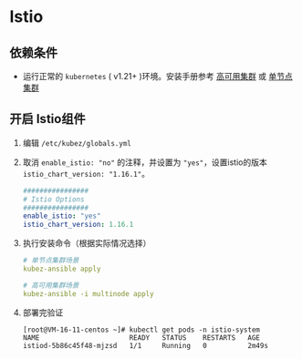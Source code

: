 # Istio

## 依赖条件

- 运行正常的 `kubernetes` ( v1.21+ )环境。安装手册参考 [高可用集群](https://github.com/gopixiu-io/kubez-ansible/blob/master/docs/install/multinode.md) 或 [单节点集群](https://github.com/gopixiu-io/kubez-ansible/blob/master/docs/install/all-in-one.md)

## 开启 Istio组件

1. 编辑 `/etc/kubez/globals.yml`

2. 取消 `enable_istio: "no"` 的注释，并设置为 `"yes"`，设置istio的版本`istio_chart_version: "1.16.1"`。

   ```yaml
   ################
   # Istio Options
   ################
   enable_istio: "yes"
   istio_chart_version: 1.16.1
   ```

3. 执行安装命令（根据实际情况选择）

   ```yaml
   # 单节点集群场景
   kubez-ansible apply
   
   # 高可用集群场景
   kubez-ansible -i multinode apply
   ```

4. 部署完验证

   ```shell
   [root@VM-16-11-centos ~]# kubectl get pods -n istio-system
   NAME                      READY   STATUS    RESTARTS   AGE
   istiod-5b86c45f48-mjzsd   1/1     Running   0          2m49s
   ```

   